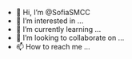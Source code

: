 - 👋 Hi, I’m @SofiaSMCC
- 👀 I’m interested in ...
- 🌱 I’m currently learning ...
- 💞️ I’m looking to collaborate on ...
- 📫 How to reach me ...

<!---
SofiaSMCC/SofiaSMCC is a ✨ special ✨ repository because its `README.md` (this file) appears on your GitHub profile.
You can click the Preview link to take a look at your changes.
--->
